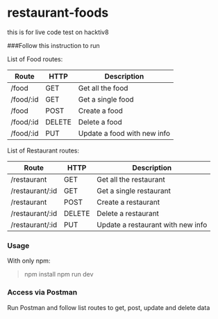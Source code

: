 # restaurant-foods
this is for live code test on hacktiv8

###Follow this instruction to run

List of Food routes:

Route		| HTTP	| Description
--------		| -------	| ---------------
/food 		| GET 	| Get all the food
/food/:id 		| GET 	| Get a single food
/food 		| POST 	| Create a food
/food/:id 		| DELETE	| Delete a food
/food/:id 		| PUT 	| Update a food with new info

List of Restaurant routes:

Route		| HTTP	| Description
--------		| -------	| ---------------
/restaurant	| GET 	| Get all the restaurant
/restaurant/:id	| GET 	| Get a single restaurant
/restaurant	| POST 	| Create a restaurant
/restaurant/:id	| DELETE	| Delete a restaurant
/restaurant/:id	| PUT 	| Update a restaurant with new info

### Usage
With only npm:
>npm install
	npm run dev

### Access via Postman
Run Postman and follow list routes to get, post, update and delete data
